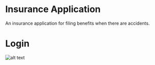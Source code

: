 # Insurance Application

An insurance application for filing benefits when there are accidents.

# Login
![alt text](https://github.com/Davies-K/Open-Insurance/blob/master/login.jpg?raw=true)